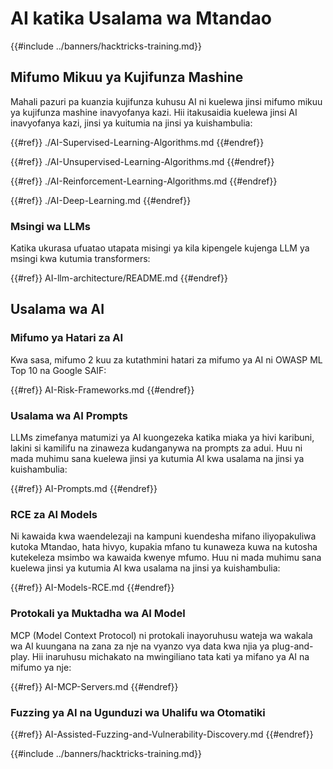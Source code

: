 # AI katika Usalama wa Mtandao

{{#include ../banners/hacktricks-training.md}}

## Mifumo Mikuu ya Kujifunza Mashine

Mahali pazuri pa kuanzia kujifunza kuhusu AI ni kuelewa jinsi mifumo mikuu ya kujifunza mashine inavyofanya kazi. Hii itakusaidia kuelewa jinsi AI inavyofanya kazi, jinsi ya kuitumia na jinsi ya kuishambulia:


{{#ref}}
./AI-Supervised-Learning-Algorithms.md
{{#endref}}


{{#ref}}
./AI-Unsupervised-Learning-Algorithms.md
{{#endref}}


{{#ref}}
./AI-Reinforcement-Learning-Algorithms.md
{{#endref}}


{{#ref}}
./AI-Deep-Learning.md
{{#endref}}

### Msingi wa LLMs

Katika ukurasa ufuatao utapata misingi ya kila kipengele kujenga LLM ya msingi kwa kutumia transformers:


{{#ref}}
AI-llm-architecture/README.md
{{#endref}}

## Usalama wa AI

### Mifumo ya Hatari za AI

Kwa sasa, mifumo 2 kuu za kutathmini hatari za mifumo ya AI ni OWASP ML Top 10 na Google SAIF:


{{#ref}}
AI-Risk-Frameworks.md
{{#endref}}

### Usalama wa AI Prompts

LLMs zimefanya matumizi ya AI kuongezeka katika miaka ya hivi karibuni, lakini si kamilifu na zinaweza kudanganywa na prompts za adui. Huu ni mada muhimu sana kuelewa jinsi ya kutumia AI kwa usalama na jinsi ya kuishambulia:


{{#ref}}
AI-Prompts.md
{{#endref}}

### RCE za AI Models

Ni kawaida kwa waendelezaji na kampuni kuendesha mifano iliyopakuliwa kutoka Mtandao, hata hivyo, kupakia mfano tu kunaweza kuwa na kutosha kutekeleza msimbo wa kawaida kwenye mfumo. Huu ni mada muhimu sana kuelewa jinsi ya kutumia AI kwa usalama na jinsi ya kuishambulia:


{{#ref}}
AI-Models-RCE.md
{{#endref}}

### Protokali ya Muktadha wa AI Model

MCP (Model Context Protocol) ni protokali inayoruhusu wateja wa wakala wa AI kuungana na zana za nje na vyanzo vya data kwa njia ya plug-and-play. Hii inaruhusu michakato na mwingiliano tata kati ya mifano ya AI na mifumo ya nje:


{{#ref}}
AI-MCP-Servers.md
{{#endref}}

### Fuzzing ya AI na Ugunduzi wa Uhalifu wa Otomatiki


{{#ref}}
AI-Assisted-Fuzzing-and-Vulnerability-Discovery.md
{{#endref}}

{{#include ../banners/hacktricks-training.md}}
